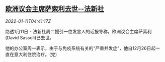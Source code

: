<!--1641877263000-->
[欧洲议会主席萨索利去世--法新社](https://cn.reuters.com/article/eu-parliament-sassoli-died-0111-idCNKBS2JL0CK)
------

<div><i>2022-01-11T04:41:17Z</i></div><p>路透1月11日 - 法新社周二援引一位发言人的话报导称，欧洲议会主席萨索利(David Sassoli)已去世。</p><p>他的办公室周一表示，由于与免疫系统有关的“严重并发症”，他自12月26日起一直在意大利住院治疗。(完)</p>
